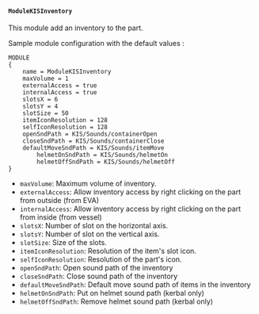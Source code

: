 #### `ModuleKISInventory`

This module add an inventory to the part. 

Sample module configuration with the default values :
```
MODULE
{
	name = ModuleKISInventory
	maxVolume = 1
	externalAccess = true
	internalAccess = true
	slotsX = 6
	slotsY = 4
	slotSize = 50
	itemIconResolution = 128
	selfIconResolution = 128
	openSndPath = KIS/Sounds/containerOpen
	closeSndPath = KIS/Sounds/containerClose
	defaultMoveSndPath = KIS/Sounds/itemMove
        helmetOnSndPath = KIS/Sounds/helmetOn
        helmetOffSndPath = KIS/Sounds/helmetOff
}
```

- `maxVolume`: Maximum volume of inventory. 
- `externalAccess`: Allow inventory access by right clicking on the part from outside (from EVA)
- `internalAccess`: Allow inventory access by right clicking on the part from inside (from vessel)
- `slotsX`: Number of slot on the horizontal axis.
- `slotsY`: Number of slot on the vertical axis.
- `slotSize`: Size of the slots.
- `itemIconResolution`: Resolution of the item's slot icon.
- `selfIconResolution`: Resolution of the part's icon.
- `openSndPath`: Open sound path of the inventory
- `closeSndPath`: Close sound path of the inventory
- `defaultMoveSndPath`: Default move sound path of items in the inventory
- `helmetOnSndPath`: Put on helmet sound path (kerbal only)
- `helmetOffSndPath`: Remove helmet sound path (kerbal only)